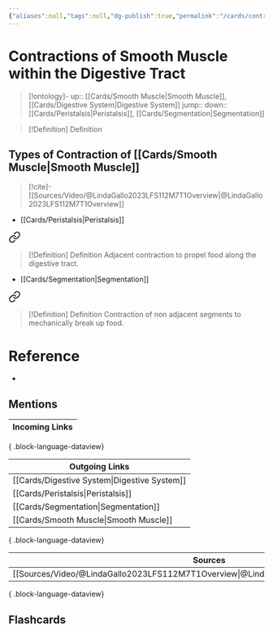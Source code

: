 ```yaml
---
{"aliases":null,"tags":null,"dg-publish":true,"permalink":"/cards/contractions-of-smooth-muscle-within-the-digestive-tract/","dgPassFrontmatter":true}
---
```


# Contractions of Smooth Muscle within the Digestive Tract

> [!ontology]-
> up:: [[Cards/Smooth Muscle\|Smooth Muscle]], [[Cards/Digestive System\|Digestive System]]
> jump:: 
> down:: [[Cards/Peristalsis\|Peristalsis]], [[Cards/Segmentation\|Segmentation]]

> [!Definition] Definition

## Types of Contraction of [[Cards/Smooth Muscle\|Smooth Muscle]]

> [!cite]-
> [[Sources/Video/@LindaGallo2023LFS112M7T1Overview\|@LindaGallo2023LFS112M7T1Overview]]

- [[Cards/Peristalsis\|Peristalsis]]
	
<div class="transclusion internal-embed is-loaded"><a class="markdown-embed-link" href="/cards/peristalsis/#2e4786" aria-label="Open link"><svg xmlns="http://www.w3.org/2000/svg" width="24" height="24" viewBox="0 0 24 24" fill="none" stroke="currentColor" stroke-width="2" stroke-linecap="round" stroke-linejoin="round" class="svg-icon lucide-link"><path d="M10 13a5 5 0 0 0 7.54.54l3-3a5 5 0 0 0-7.07-7.07l-1.72 1.71"></path><path d="M14 11a5 5 0 0 0-7.54-.54l-3 3a5 5 0 0 0 7.07 7.07l1.71-1.71"></path></svg></a><div class="markdown-embed">



> [!Definition] Definition
> Adjacent contraction to propel food along the digestive tract.

</div></div>

- [[Cards/Segmentation\|Segmentation]]
	
<div class="transclusion internal-embed is-loaded"><a class="markdown-embed-link" href="/cards/segmentation/#870821" aria-label="Open link"><svg xmlns="http://www.w3.org/2000/svg" width="24" height="24" viewBox="0 0 24 24" fill="none" stroke="currentColor" stroke-width="2" stroke-linecap="round" stroke-linejoin="round" class="svg-icon lucide-link"><path d="M10 13a5 5 0 0 0 7.54.54l3-3a5 5 0 0 0-7.07-7.07l-1.72 1.71"></path><path d="M14 11a5 5 0 0 0-7.54-.54l-3 3a5 5 0 0 0 7.07 7.07l1.71-1.71"></path></svg></a><div class="markdown-embed">



> [!Definition] Definition
> Contraction of non adjacent segments to mechanically break up food.

</div></div>


# Reference

- 

## Mentions

| Incoming Links |
| -------------- |

{ .block-language-dataview}

| Outgoing Links                                  |
| ----------------------------------------------- |
| [[Cards/Digestive System\|Digestive System]] |
| [[Cards/Peristalsis\|Peristalsis]]           |
| [[Cards/Segmentation\|Segmentation]]         |
| [[Cards/Smooth Muscle\|Smooth Muscle]]       |

{ .block-language-dataview}

| Sources                                                                                   |
| ----------------------------------------------------------------------------------------- |
| [[Sources/Video/@LindaGallo2023LFS112M7T1Overview\|@LindaGallo2023LFS112M7T1Overview]] |

{ .block-language-dataview}

## Flashcards